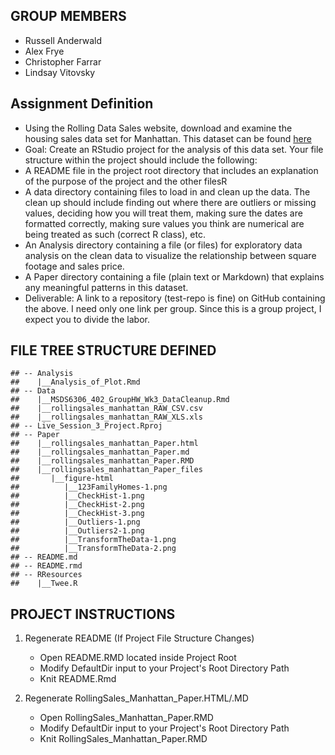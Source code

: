 GROUP MEMBERS
-------------

-   Russell Anderwald
-   Alex Frye
-   Christopher Farrar
-   Lindsay Vitovsky

Assignment Definition
---------------------

-   Using the Rolling Data Sales website, download and examine the
    housing sales data set for Manhattan. This dataset can be found
    [here](http://www1.nyc.gov/home/search/index.page?search-terms=Rolling+sales+update)
-   Goal: Create an RStudio project for the analysis of this data set.
    Your file structure within the project should include the following:
-   A README file in the project root directory that includes an
    explanation of the purpose of the project and the other filesR
-   A data directory containing files to load in and clean up the data.
    The clean up should include finding out where there are outliers or
    missing values, deciding how you will treat them, making sure the
    dates are formatted correctly, making sure values you think are
    numerical are being treated as such (correct R class), etc.
-   An Analysis directory containing a file (or files) for exploratory
    data analysis on the clean data to visualize the relationship
    between square footage and sales price.
-   A Paper directory containing a file (plain text or Markdown) that
    explains any meaningful patterns in this dataset.
-   Deliverable: A link to a repository (test-repo is fine) on GitHub
    containing the above. I need only one link per group. Since this is
    a group project, I expect you to divide the labor.

FILE TREE STRUCTURE DEFINED
---------------------------

    ## -- Analysis
    ##    |__Analysis_of_Plot.Rmd
    ## -- Data
    ##    |__MSDS6306_402_GroupHW_Wk3_DataCleanup.Rmd
    ##    |__rollingsales_manhattan_RAW_CSV.csv
    ##    |__rollingsales_manhattan_RAW_XLS.xls
    ## -- Live_Session_3_Project.Rproj
    ## -- Paper
    ##    |__rollingsales_manhattan_Paper.html
    ##    |__rollingsales_manhattan_Paper.md
    ##    |__rollingsales_manhattan_Paper.RMD
    ##    |__rollingsales_manhattan_Paper_files
    ##       |__figure-html
    ##          |__123FamilyHomes-1.png
    ##          |__CheckHist-1.png
    ##          |__CheckHist-2.png
    ##          |__CheckHist-3.png
    ##          |__Outliers-1.png
    ##          |__Outliers2-1.png
    ##          |__TransformTheData-1.png
    ##          |__TransformTheData-2.png
    ## -- README.md
    ## -- README.rmd
    ## -- RResources
    ##    |__Twee.R

PROJECT INSTRUCTIONS
--------------------

1.  Regenerate README (If Project File Structure Changes)
    -   Open README.RMD located inside Project Root
    -   Modify DefaultDir input to your Project's Root Directory Path
    -   Knit README.Rmd

2.  Regenerate RollingSales\_Manhattan\_Paper.HTML/.MD
    -   Open RollingSales\_Manhattan\_Paper.RMD
    -   Modify DefaultDir input to your Project's Root Directory Path
    -   Knit RollingSales\_Manhattan\_Paper.RMD
